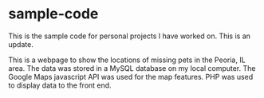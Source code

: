 # sample-code


This is the sample code for personal projects I have worked on.  This is an update.

This is a webpage to show the locations of missing pets in the Peoria, IL area.  The data was stored in a MySQL database on my local computer.  The Google Maps javascript API was used for the map features.  PHP was used to display data to the front end.  
